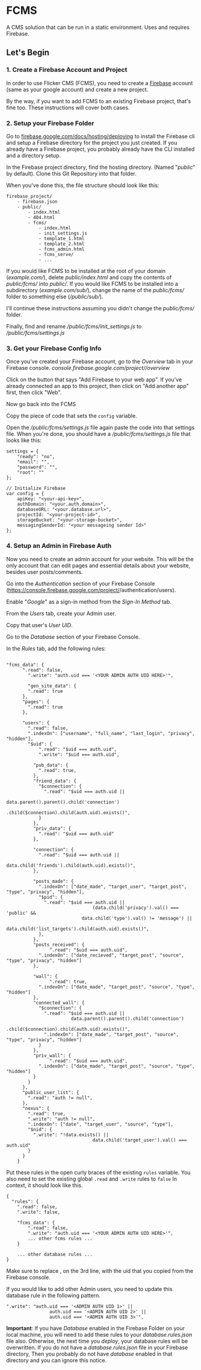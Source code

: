 # FCMS
A CMS solution that can be run in a static environment. Uses and requires Firebase.

## Let's Begin
### 1. Create a Firebase Account and Project
In order to use Flicker CMS (FCMS), you need to create a [Firebase](https://console.firebase.google.com/) account 
(same as your google account) and create a new project.

By the way, if you want to add FCMS to an existing Firebase project, that's fine too. 
These instructions will cover both cases.

### 2. Setup your Firebase Folder
Go to [firebase.google.com/docs/hosting/deploying](https://firebase.google.com/docs/hosting/deploying) 
to install the Firebase cli and setup a Firebase directory for the project you just created.
If you already have a Firebase project, 
you probably already have the CLI installed and a directory setup.

In the Firebase project directory, find the hosting directory. (Named "*public*" by default).
Clone this Git Repository into that folder.

When you've done this, the file structure should look like this:

```
firebase_project/
    - firebase.json
    - public/
        - index.html
        - 404.html
        - fcms/
            - index.html
            - init_settings.js
            - template_1.html
            - template_2.html
            - fcms_admin.html
            - fcms_serve/
            - ...
```

If you would like FCMS to be installed at the root of your domain (*example.com/*),
delete *public/index.html* and copy the contents of *public/fcms/* into *public/*. 
If you would like FCMS to be installed into a subdirectory (*example.com/sub/*),
change the name of the *public/fcms/* folder to something else (*/public/sub/*).

I'll continue these instructions assuming you didn't change the *public/fcms/* folder.

Finally, find and rename */public/fcms/init_settings.js* to */public/fcms/settings.js*

### 3. Get your Firebase Config Info
Once you've created your Firebase account, go to the *Overview* tab in your Firebase console.
*console.firebase.google.com/project/<your project name>/overview*

Click on the button that says "Add Firebase to your web app".
If you've already connected an app to this project, then click on "Add another app" first, then click "Web".

Now go back into the FCMS 

Copy the piece of code that sets the `config` variable.

Open the */public/fcms/settings.js* file again paste the code into that settings file. 
When you're done, you should have a */public/fcms/settings.js* file that looks like this:

```
settings = {
	"ready": "no", 
	"email": "", 
	"password": "", 
	"root": ""
};

// Initialize Firebase
var config = {
    apiKey: "<your-api-key>",
    authDomain: "<your.auth.domain>",
    databaseURL: "<your.database.url>",
    projectId: "<your-project-id>",
    storageBucket: "<your-storage-bucket>",
    messagingSenderId: "<your messageing sender Id>"
};
```

### 4. Setup an Admin in Firebase Auth
Now you need to create an admin account for your website.
This will be the only account that can edit pages and essential details about your website,
besides user posts/comments. 

Go into the *Authentication* section of your Firebase Console 
(https://console.firebase.google.com/project/<project-name>/authentication/users).

Enable "*Google*" as a sign-in method from the *Sign-In Method* tab.  

From the *Users* tab, create your Admin user.

Copy that user's *User UID*.

Go to the *Database* section of your Firebase Console.

In the *Rules* tab, add the following rules:

```

"fcms_data": {
      ".read": false,
    	".write": "auth.uid === '<YOUR ADMIN AUTH UID HERE>'",
        
    	"gen_site_data": {
        ".read": true
      },
      "pages": {
        ".read": true
      },
        
      "users": {
        ".read": false,
        ".indexOn": ["username", "full_name", "last_login", "privacy", "hidden"],
        "$uid": {
        	".read": "$uid === auth.uid",
        	".write": "$uid === auth.uid",
            
          "pub_data": {
            ".read": true,
          },
          "friend_data": {
            "$connection": {
              ".read": "$uid === auth.uid || 
              					data.parent().parent().child('connection')
                          .child($connection).child(auth.uid).exists()",
            }
          },
          "priv_data": {
            ".read": "$uid === auth.uid"
          },
            
          "connection": {
            ".read": "$uid === auth.uid ||
            					data.child('friends').child(auth.uid).exists()",
          },
            
          "posts_made": {
            ".indexOn": ["date_made", "target_user", "target_post", "type", "privacy", "hidden"],
            "$pid": {
              ".read": "$uid === auth.uid ||
              					(data.child('privacy').val() === 'public' && 
                         	data.child('type').val() != 'message') ||
              					data.child('list_targets').child(auth.uid).exists()",
            },
          },
          "posts_received": {
        		".read": "$uid === auth.uid",
            ".indexOn": ["date_recieved", "target_post", "source", "type", "privacy", "hidden"]
          },
            
          "wall": {
        		".read": true,
            ".indexOn": ["date_made", "target_post", "source", "type", "hidden"]
          },
          "connected_wall": {
            "$connection": {
              ".read": "$uid === auth.uid ||
                        data.parent().parent().child('connection')
                        	.child($connection).child(auth.uid).exists()",
              ".indexOn": ["date_made", "target_post", "source", "type", "privacy", "hidden"]
            }
          },
          "priv_wall": {
        		".read": "$uid === auth.uid",
            ".indexOn": ["date_made", "target_post", "source", "type", "hidden"]
          }
        }
      },
      "public_user_list": {
        ".read": "auth != null",
      },
      "nexus": {
        ".read": true,
        ".write": "auth != null",
        ".indexOn": ["date", "target_user", "source", "type"],
        "$nid": {
          ".write": "!data.exists() ||
          						data.child('target_user').val() === auth.uid"
        } 
      }
    }

```

Put these rules in the open curly braces of the existing `rules` variable. 
You also need to set the existing global `.read` and `.write` rules to `false`
In context, it should look like this.

```
{
  "rules": {
    ".read": false,
    ".write": false,
    
    "fcms_data": {
        ".read": false,
    	".write": "auth.uid === '<YOUR ADMIN AUTH UID HERE>'",
        ... other fcms rules ...
    }
    
    ... other database rules ...
}

```

Make sure to replace **<YOUR ADMIN AUTH UID HERE>**, on the 3rd line,
with the uid that you copied from the Firebase console.

If you would like to add other Admin users, 
you need to update this database rule in the following pattern.

```
".write": "auth.uid === '<ADMIN AUTH UID 1>' ||
                auth.uid === '<ADMIN AUTH UID 2>' ||
                auth.uid === '<ADMIN AUTH UID 3>'",
```


**Important**:
If you have *Database* enabled in the Firebase Folder on your local machine, 
you will need to add these rules to your *database.rules.json* file also. 
Otherwise, the next time you *deploy*, your database rules will be overwritten.
If you do not have a *database.rules.json* file in your Firebase directory, 
Then you probably do not have *database* enabled in that directory and you can ignore this notice.





